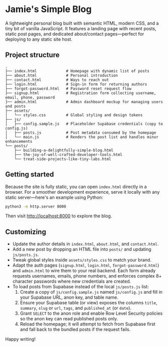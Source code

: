 # Jamie's Simple Blog

A lightweight personal blog built with semantic HTML, modern CSS, and a tiny bit
of vanilla JavaScript. It features a landing page with recent posts, static post
pages, and dedicated about/contact pages—perfect for deploying to any static
site host.

## Project structure

```
.
├── index.html             # Homepage with dynamic list of posts
├── about.html             # Personal introduction
├── contact.html           # Ways to reach out
├── login.html             # Sign-in form for returning authors
├── forgot-password.html   # Password reset request flow
├── signup.html            # Registration form collecting username, email, phone, password
├── admin.html             # Admin dashboard mockup for managing users and posts
├── assets/
│   └── styles.css         # Global styling and design tokens
├── js/
│   ├── config.sample.js   # Placeholder Supabase credentials (copy to config.js)
│   ├── posts.js           # Post metadata consumed by the homepage
│   └── main.js            # Renders the post list and handles minor enhancements
└── posts/
    ├── building-a-delightfully-simple-blog.html
    ├── the-joy-of-well-crafted-developer-tools.html
    └── treat-side-projects-like-tiny-labs.html
```

## Getting started

Because the site is fully static, you can open `index.html` directly in a
browser. For a smoother development experience, serve it locally with any static
server—here's an example using Python:

```bash
python3 -m http.server 8000
```

Then visit <http://localhost:8000> to explore the blog.

## Customizing

* Update the author details in `index.html`, `about.html`, and `contact.html`.
* Add a new post by dropping an HTML file into `posts/` and updating `js/posts.js`.
* Tweak global styles inside `assets/styles.css` to match your brand.
* Adapt the auth pages (`signup.html`, `login.html`, `forgot-password.html`) and `admin.html` to wire them to your real backend. Each form already requests usernames, emails, phone numbers, and enforces complex 8+ character passwords where new credentials are created.
* To load posts from Supabase instead of the local `js/posts.js` list:
  1. Create a copy of `js/config.sample.js` named `js/config.js` and fill in your Supabase URL, anon key, and table name.
  2. Ensure your Supabase table (or view) exposes the columns `title`, `summary`, `slug` or `url`, `tags`, and `published_at` (or `date`).
  3. Grant `SELECT` to the anon role and enable Row Level Security policies so the anon key can read published posts only.
  4. Reload the homepage; it will attempt to fetch from Supabase first and fall back to the bundled posts if the request fails.

Happy writing!
